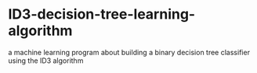 # ID3-decision-tree-learning-algorithm
a machine learning program about building a binary decision tree classifier using the ID3 algorithm
